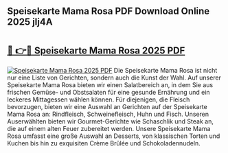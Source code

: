 ## Speisekarte Mama Rosa PDF Download Online 2025 jlj4A

# <h2><a href="http://gcb6p1l.nevu.top/?p=Speisekarte+Mama+Rosa">🔗 👉🔴 Speisekarte Mama Rosa 2025 PDF</a></h2>

[![Speisekarte Mama Rosa 2025 PDF](https://i.imgur.com/dBaPXMq.png)](http://gcb6p1l.nevu.top/?p=Speisekarte+Mama+Rosa)
Die Speisekarte Mama Rosa ist nicht nur eine Liste von Gerichten, sondern auch die Kunst der Wahl. Auf unserer Speisekarte Mama Rosa bieten wir einen Salatbereich an, in dem Sie aus frischen Gemüse- und Obstsalaten für eine gesunde Ernährung und ein leckeres Mittagessen wählen können. Für diejenigen, die Fleisch bevorzugen, bieten wir eine Auswahl an Gerichten auf der Speisekarte Mama Rosa an: Rindfleisch, Schweinefleisch, Huhn und Fisch. Unseren Auserwählten bieten wir Gourmet-Gerichte wie Schaschlik und Steak an, die auf einem alten Feuer zubereitet werden. Unsere Speisekarte Mama Rosa umfasst eine große Auswahl an Desserts, von klassischen Torten und Kuchen bis hin zu exquisiten Crème Brûlée und Schokoladennudeln.
